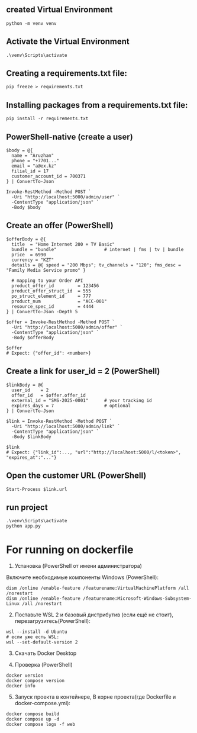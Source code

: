 
## created Virtual Environment

```
python -m venv venv
```


## Activate the Virtual Environment
```
.\venv\Scripts\activate
```

## Creating a requirements.txt file:
```
pip freeze > requirements.txt
```

## Installing packages from a requirements.txt file:
```
pip install -r requirements.txt
```

## PowerShell-native (create a user)
```
$body = @{
  name = "Aruzhan"
  phone = "+7701..."
  email = "a@ex.kz"
  filial_id = 17
  customer_account_id = 700371
} | ConvertTo-Json

Invoke-RestMethod -Method POST `
  -Uri "http://localhost:5000/admin/user" `
  -ContentType "application/json" `
  -Body $body
```
## Create an offer (PowerShell)
```
$offerBody = @{
  title  = "Home Internet 200 + TV Basic"
  bundle = "bundle"                  # internet | fms | tv | bundle
  price  = 6990
  currency = "KZT"
  details = @{ speed = "200 Mbps"; tv_channels = "120"; fms_desc = "Family Media Service promo" }

  # mapping to your Order API
  product_offer_id         = 123456
  product_offer_struct_id  = 555
  po_struct_element_id     = 777
  product_num              = "ACC-001"
  resource_spec_id         = 4444
} | ConvertTo-Json -Depth 5

$offer = Invoke-RestMethod -Method POST `
  -Uri "http://localhost:5000/admin/offer" `
  -ContentType "application/json" `
  -Body $offerBody

$offer
# Expect: {"offer_id": <number>}
```

## Create a link for user_id = 2 (PowerShell)
```
$linkBody = @{
  user_id    = 2
  offer_id   = $offer.offer_id
  external_id = "SMS-2025-0001"      # your tracking id
  expires_days = 7                   # optional
} | ConvertTo-Json

$link = Invoke-RestMethod -Method POST `
  -Uri "http://localhost:5000/admin/link" `
  -ContentType "application/json" `
  -Body $linkBody

$link
# Expect: {"link_id":..., "url":"http://localhost:5000/l/<token>", "expires_at":"..."}
```
## Open the customer URL (PowerShell)
```
Start-Process $link.url

```

## run project 
```
.\venv\Scripts\activate
python app.py
```

# For running on dockerfile

1. Установка (PowerShell от имени администратора)

Включите необходимые компоненты Windows (PowerShell):
```
dism /online /enable-feature /featurename:VirtualMachinePlatform /all /norestart
dism /online /enable-feature /featurename:Microsoft-Windows-Subsystem-Linux /all /norestart
```
2. Поставьте WSL 2 и базовый дистрибутив (если ещё не стоит), перезагрузитесь(PowerShell):
```
wsl --install -d Ubuntu
# если уже есть WSL:
wsl --set-default-version 2
```
3. Скачать Docker Desktop

4. Проверка  (PowerShell)
```
docker version
docker compose version
docker info
```

5. Запуск проекта в контейнере, В корне проекта(где Dockerfile и docker-compose.yml):
```
docker compose build
docker compose up -d
docker compose logs -f web
```